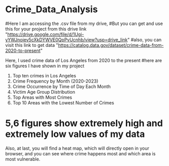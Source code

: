 # Crime_Data_Analysis
#Here I am accessing the .csv file from my drive,
#But you can get and use this for your project from this drive link "https://drive.google.com/file/d/1Ugi-yYWJnoiev5cXkDYWVE0QpPvUcnhb/view?usp=drive_link"
#also, you can visit this link to get data "https://catalog.data.gov/dataset/crime-data-from-2020-to-present"

Here, I used crime data of Los Angeles from 2020 to the present
#here are six figures I have  shown in my project
1. Top ten crimes in Los Angeles 
2. Crime Frequency by Month (2020-2023)
3. Crime Occurrence by Time of Day Each Month
4. Victim Age Group Distribution
5. Top Areas with Most Crimes
6. Top 10 Areas with the Lowest Number of Crimes
# 5,6 figures show extremely high and extremely low values of my data
Also, at last, you will find a heat map, which will directly open in your browser, and you can see where crime happens most and which area is most vulnerable. 
